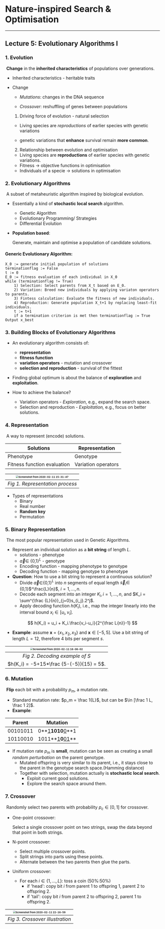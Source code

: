 # Nature-inspired Search & Optimisation

---

## Lecture 5: Evolutionary Algorithms I



### 1. Evolution

​		**Change** in the **inherited characteristics** of  populations over generations.

 - Inherited characteristics - heritable traits

 - Change

    - *Mutations*: changes in the DNA sequence

    - *Crossover*: reshuffling of genes between populations

      

   1) Driving force of evolution - natural selection

    - Living species are *reproductions* of earlier species with genetic variations

    - genetic variations that **enhance** survival remain **more common**. 

      

   2) Relationship between evolution and optimisation

   - Living species are **reproductions** of earlier species with genetic variations.
   - Fitness $\rightarrow$ objective functions in optimisation
   - Individuals of a specie $\rightarrow$ solutions in optimisation



### 2. Evolutionary Algorithms

​	A subset of metaheuristic algorithm inspired by biological evolution.

- Essentially a kind of **stochastic local search** algorithm.
  - Genetic Algorithm
  - Evolutionary Programming/ Strategies
  - Differential Evolution

- **Population based**: 

  Generate, maintain and optimise a population of candidate solutions.



#### Generic Evolutionary Algorithm:

```pseudocode
X_0 := generate initial population of solutions
terminationflag := False
t := 0
E_0 := fitness evaluation of each individual in X_0
while (terminationflag != True)
	1) Selection: Select parents from X_t based on E_0.
	2) Variation: Breed new individuals by applying variaton operators to parents.
	3) Fintess calculation: Evaluate the fitness of new individuals.
	4) Reproduction: Generate population X_t+1 by replacing least-fit individuals.
	t := t+1
	if a termination criterion is met then terminationflag := True
Output x_best
```



### 3. Building Blocks of Evolutionary Algorithms

- An evolutionary algorithm consists of:
  - **representation**
  - **fitness function**
  - **variation operators** - mutation and crossover
  - **selection and reproduction** - survival of the fittest

- Finding global optimum is about the balance of **exploration** and **exploitation**.
- How to achieve the balance?
  - Variation operators - *Exploration*, e.g., expand the search space.
  - Selection and reproduction - *Exploitation,* e.g., focus on better solutions.



### 4. Representation

​	A way to represent (encode) solutions.

| Solutions                   | Representation      |
| --------------------------- | ------------------- |
| Phenotype                   | Genotype            |
| Fitness function evaluation | Variation operators |

| <img src="NISO_Lecture 5.assets/Screenshot from 2020-02-11 15-31-47.png" alt="Screenshot from 2020-02-11 15-31-47" style="zoom:50%;" /> |
| :----------------------------------------------------------: |
|               *Fig 1. Representation process*                |

- Types of representations
  - Binary
  - Real number
  - **Random key**
  - Permutation



### 5. Binary Representation

​	The most popular representation used in Genetic Algorithms.

- Represent an individual solution as a **bit string** of length $L$.
  - solutions - phenotype
  - $\vec a \in$ {0,1}$^L$ - genotype
  - Encoding function - mapping phenotype to genotype
  - Decoding function - mapping genotype to phenotype
- **Question**: How to use a bit string to represent a continuous solution?
  - Divide $\vec a \in${0,1}$^L$ into $n$ segments of equal length $\vec s_i \in$ {0,1}$^\frac{L}{n}$, $i = 1, ..., n$.
  - Decode each segment into an integer $K_i, i=1,..., n$, and $K_i = \sum^{\frac {L}{n}}_{j=0}s_{i_j}.2^j$.
  - Apply decoding function $h(K_i)$, i.e., map the integer linearly into the interval bound $x_i \in [u_i, v_i]$.

$$
h(K_i) = u_i + K_i.\frac{v_i-u_i}{2^{\frac L{n}}-1}
$$

- **Example**: assume $\mathbf x$ = {$x_1, x_2, x_3$}  and $\mathbf x \in [-5,5]$. Use a bit string of length $L =12$, therefore 4 bits per segment $s$. 

| <img src="NISO_Lecture 5.assets/Screenshot from 2020-02-11 16-06-02.png" alt="Screenshot from 2020-02-11 16-06-02" style="zoom:50%;" /> |
| :----------------------------------------------------------: |
|                *Fig 2. Decoding example of S*                |
|           $h(K_i) = -5+15*\frac {5-(-5)}{15} = 5$.           |



### 6. Mutation

​	**Flip** each bit with a probability $p_m$, a mutation rate.

- Standard mutation rate: $p_m = \frac 1{L}$, but can be $\in [\frac 1 L, \frac 1 2]$.
- **Example**:

| Parent   | Mutation                       |
| -------- | ------------------------------ |
| 00101011 | 0**<u>1</u>**1010**<u>0</u>**1 |
| 10110010 | 1011**<u>1</u>**0**<u>01</u>** |

- If mutation rate $p_m$ is **small**, mutation can be seen as creating a small *random perturbation* on the parent genotype.
  - Mutated offspring is very similar to its parent, i.e., it stays close to the parent in the genotype search space.(Hamming distance)
  - Together with selection, mutation actually is **stochastic local search**.
    - Exploit current good solutions.
    - Explore the search space around them.



### 7. Crossover

​	Randomly select two parents with probability $p_c \in [0,1]$ for crossover.

- One-point crossover:

  Select a single crossover point on two strings, swap the data beyond that point in both strings.

- N-point crossover:
  - Select multiple crossover points.
  - Split strings into parts using these points.
  - Alternate between the two parents then glue the parts.
- Uniform crossover:
  - For each $i \in \{1,...,L\}$: toss a coin (50%:50%)
    - if 'head': copy bit $i$ from parent 1 to offspring 1, parent 2 to offspring 2.
    - if 'tail': copy bit $i$ from parent 2 to offspring 2, parent 1 to offspring 2.

| <img src="NISO_Lecture 5.assets/Screenshot from 2020-02-11 22-16-59.png" alt="Screenshot from 2020-02-11 22-16-59" style="zoom: 50%;" /> |
| :----------------------------------------------------------: |
|               *Fig 3. Crossover illustration*                |

